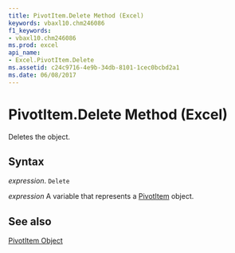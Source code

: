 ```yaml
---
title: PivotItem.Delete Method (Excel)
keywords: vbaxl10.chm246086
f1_keywords:
- vbaxl10.chm246086
ms.prod: excel
api_name:
- Excel.PivotItem.Delete
ms.assetid: c24c9716-4e9b-34db-8101-1cec0bcbd2a1
ms.date: 06/08/2017
---
```



# PivotItem.Delete Method (Excel)

Deletes the object.


## Syntax

 _expression_. `Delete`

 _expression_ A variable that represents a [PivotItem](./Excel.PivotItem.md) object.


## See also


[PivotItem Object](Excel.PivotItem.md)

